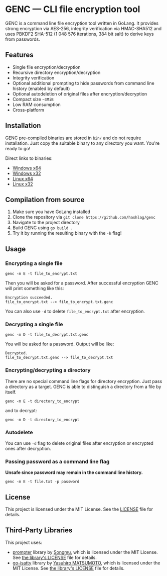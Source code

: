 # GENC — CLI file encryption tool

GENC is a command line file encryption tool written in GoLang. It provides strong encryption via AES-256, integrity verification via HMAC-SHA512 and uses PBKDF2 SHA-512 (1 048 576 iterations, 384 bit salt) to derive keys from passwords.

## Features

- Single file encryption/decryption
- Recursive directory encryption/decryption
- Integrity verification
- Optional additional prompting to hide passwords from command line history (enabled by default)
- Optional autodeletion of original files after encryption/decryption
- Compact size `~3MiB`
- Low RAM consumption
- Сross-platform

## Installation

GENC pre-compiled binaries are stored in `bin/` and do not require installation. Just copy the suitable binary to any directory you want. You're ready to go!

Direct links to binaries:

- [Windows x64](https://github.com/hashlag/genc/raw/main/bin/genc-win-amd64.exe)
- [Windows x32](https://github.com/hashlag/genc/raw/main/bin/genc-win-386.exe)
- [Linux x64](https://github.com/hashlag/genc/raw/main/bin/genc-linux-amd64)
- [Linux x32](https://github.com/hashlag/genc/raw/main/bin/genc-linux-386)

## Compilation from source

1. Make sure you have GoLang installed
2. Clone the repository via `git clone https://github.com/hashlag/genc`
3. Navigate to the project directory
4. Build GENC using `go build .`
5. Try it by running the resulting binary with the `-h` flag!

## Usage

### Encrypting a single file

```
genc -m E -t file_to_encrypt.txt
```

Then you will be asked for a password.
After successful encryption GENC will print something like this:

```
Encryption succeeded.
file_to_encrypt.txt --> file_to_encrypt.txt.genc
```

You can also use `-d` to delete `file_to_encrypt.txt` after encryption.

### Decrypting a single file

```
genc -m D -t file_to_decrypt.txt.genc
```

You will be asked for a password.
Output will be like:

```
Decrypted.
file_to_decrypt.txt.genc --> file_to_decrypt.txt
```

### Encrypting/decrypting a directory

There are no special command line flags for directory encryption.
Just pass a directory as a target. GENC is able to distinguish a directory from a file by itself.

```
genc -m E -t directory_to_encrypt
```

and to decrypt:

```
genc -m D -t directory_to_encrypt
```

### Autodelete

You can use `-d` flag to delete original files after encryption or encrypted ones after decryption.

### Passing password as a command line flag

**Unsafe since password may remain in the command line history.**

```
genc -m E -t file.txt -p password
```

## License

This project is licensed under the MIT License. See the [LICENSE](https://raw.githubusercontent.com/hashlag/genc/main/LICENSE) file for details.

## Third-Party Libraries

This project uses:
- [prompter](https://github.com/Songmu/prompter) library by [Songmu](https://github.com/Songmu), which is licensed under the MIT License.
See [the library's LICENSE](https://raw.githubusercontent.com/Songmu/prompter/main/LICENSE) file for details.
- [go-isatty](https://github.com/mattn/go-isatty) library by [Yasuhiro MATSUMOTO](https://github.com/mattn), which is licensed under the MIT License.
See [the library's LICENSE](https://raw.githubusercontent.com/mattn/go-isatty/master/LICENSE) file for details.